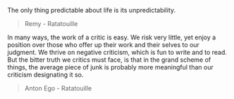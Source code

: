 The only thing predictable about life is its unpredictability.
> Remy - Ratatouille 

In many ways, the work of a critic is easy. We risk very little, yet enjoy a position over those who offer up their work and their selves to our judgment. We thrive on negative criticism, which is fun to write and to read. But the bitter truth we critics must face, is that in the grand scheme of things, the average piece of junk is probably more meaningful than our criticism designating it so.
> Anton Ego - Ratatouille
